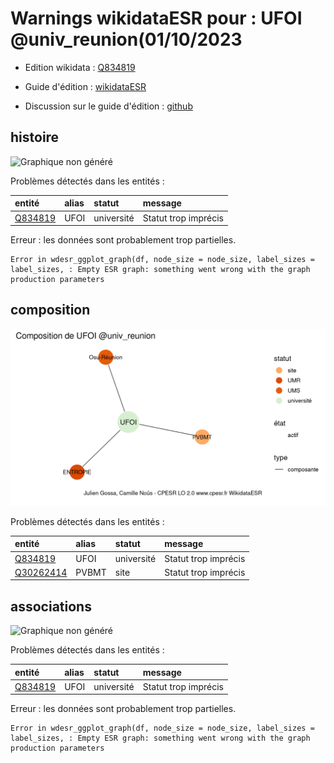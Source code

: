 Warnings wikidataESR pour : UFOI @univ_reunion(01/10/2023
================

- Edition wikidata : [Q834819](https://www.wikidata.org/wiki/Q834819)
- Guide d'édition : [wikidataESR](https://github.com/cpesr/wikidataESR/)

- Discussion sur le guide d'édition : [github](https://github.com/cpesr/wikidataESR/issues)



## histoire 

![Graphique non généré](Q834819-histoire.png) 

Problèmes détectés dans les entités :

|entité                                           |alias |statut     |message              |
|:------------------------------------------------|:-----|:----------|:--------------------|
|[Q834819](https://www.wikidata.org/wiki/Q834819) |UFOI  |université |Statut trop imprécis |

 


Erreur : les données sont probablement trop partielles.
```
Error in wdesr_ggplot_graph(df, node_size = node_size, label_sizes = label_sizes, : Empty ESR graph: something went wrong with the graph production parameters

``` 



## composition 

![Graphique non généré](Q834819-composition.png) 

Problèmes détectés dans les entités :

|entité                                               |alias |statut     |message              |
|:----------------------------------------------------|:-----|:----------|:--------------------|
|[Q834819](https://www.wikidata.org/wiki/Q834819)     |UFOI  |université |Statut trop imprécis |
|[Q30262414](https://www.wikidata.org/wiki/Q30262414) |PVBMT |site       |Statut trop imprécis |

 



## associations 

![Graphique non généré](Q834819-associations.png) 

Problèmes détectés dans les entités :

|entité                                           |alias |statut     |message              |
|:------------------------------------------------|:-----|:----------|:--------------------|
|[Q834819](https://www.wikidata.org/wiki/Q834819) |UFOI  |université |Statut trop imprécis |

 


Erreur : les données sont probablement trop partielles.
```
Error in wdesr_ggplot_graph(df, node_size = node_size, label_sizes = label_sizes, : Empty ESR graph: something went wrong with the graph production parameters

``` 

